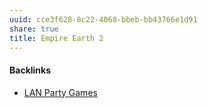 ```yaml
---
uuid: cce3f628-8c22-4068-bbeb-bb43766e1d91
share: true
title: Empire Earth 2
---
```

#### Backlinks

* [LAN Party Games](/f5c3c4e3-e1e1-423b-87f6-f961e2799096)